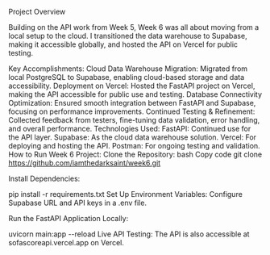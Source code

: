 Project Overview

Building on the API work from Week 5, Week 6 was all about moving from a local setup to the cloud. I transitioned the data warehouse to Supabase, making it accessible globally, and hosted the API on Vercel for public testing.

Key Accomplishments:
Cloud Data Warehouse Migration: Migrated from local PostgreSQL to Supabase, enabling cloud-based storage and data accessibility.
Deployment on Vercel: Hosted the FastAPI project on Vercel, making the API accessible for public use and testing.
Database Connectivity Optimization: Ensured smooth integration between FastAPI and Supabase, focusing on performance improvements.
Continued Testing & Refinement: Collected feedback from testers, fine-tuning data validation, error handling, and overall performance.
Technologies Used:
FastAPI: Continued use for the API layer.
Supabase: As the cloud data warehouse solution.
Vercel: For deploying and hosting the API.
Postman: For ongoing testing and validation.
How to Run Week 6 Project:
Clone the Repository:
bash
Copy code
git clone https://github.com/iamthedarksaint/week6.git

Install Dependencies:

pip install -r requirements.txt
Set Up Environment Variables:
Configure Supabase URL and API keys in a .env file.

Run the FastAPI Application Locally:

uvicorn main:app --reload
Live API Testing:
The API is also accessible at sofascoreapi.vercel.app on Vercel.

